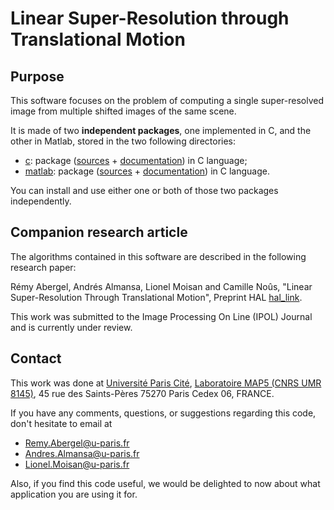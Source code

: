 # Linear Super-Resolution through Translational Motion

## Purpose

This software focuses on the problem of computing a single
super-resolved image from multiple shifted images of the same scene.

It is made of two **independent packages**, one implemented in C, and
the other in Matlab, stored in the two following directories:

+ [c](c): package ([sources](c/src) + [documentation](c/README.md)) in C language;
+ [matlab](matlab): package ([sources](matlab/src) + [documentation](matlab/README.md)) in C language.

You can install and use either one or both of those two packages
independently.

## Companion research article

The algorithms contained in this software are described in the
following research paper:

Rémy Abergel, Andrés Almansa, Lionel Moisan and Camille Noûs, "Linear
Super-Resolution Through Translational Motion", Preprint HAL
[hal_link](https://hal.sciences/xxxxxxx).

This work was submitted to the Image Processing On Line (IPOL) Journal
and is currently under review.

## Contact

This work was done at [Université Paris Cité](https://u-paris.fr/),
[Laboratoire MAP5 (CNRS UMR
8145)](https://map5.mi.parisdescartes.fr/), 45 rue des Saints-Pères
75270 Paris Cedex 06, FRANCE.

If you have any comments, questions, or suggestions regarding this
code, don't hesitate to email at

+ [Remy.Abergel@u-paris.fr](mailto:Remy.Abergel@u-paris.fr)
+ [Andres.Almansa@u-paris.fr](mailto:Andres.Almansa@u-paris.fr)
+ [Lionel.Moisan@u-paris.fr](mailto:Lionel.Moisan@u-paris.fr)

Also, if you find this code useful, we would be delighted to now about
what application you are using it for.
